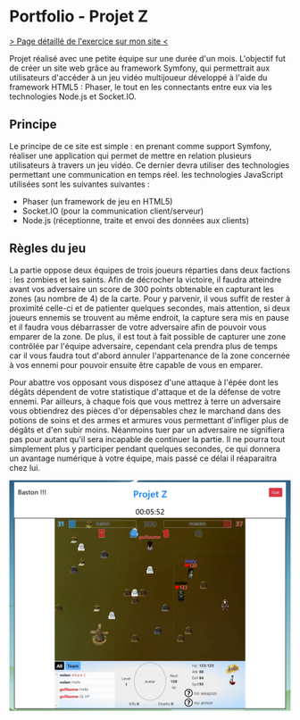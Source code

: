 # Portfolio - Projet Z
[> Page détaillé de l'exercice sur mon site <](neo-explorer.com/portfolio/projetz "Page de l'exercice sur mon site")

Projet réalisé avec une petite équipe sur une durée d'un mois. L'objectif fut de créer un site web grâce au framework Symfony, qui permettrait aux utilisateurs d'accéder à un jeu vidéo multijoueur développé à l'aide du framework HTML5 : Phaser, le tout en les connectants entre eux via les technologies Node.js et Socket.IO.

## Principe
Le principe de ce site est simple : en prenant comme support Symfony, réaliser une application qui permet de mettre en relation plusieurs utilisateurs à travers un jeu vidéo. Ce dernier devra utiliser des technologies permettant une communication en temps réel. les technologies JavaScript utilisées sont les suivantes suivantes :

* Phaser (un framework de jeu en HTML5)
* Socket.IO (pour la communication client/serveur)
* Node.js (réceptionne, traite et envoi des données aux clients)

## Règles du jeu
La partie oppose deux équipes de trois joueurs réparties dans deux factions : les zombies et les saints. Afin de décrocher la victoire, il faudra atteindre avant vos adversaire un score de 300 points obtenable en capturant les zones (au nombre de 4) de la carte. Pour y parvenir, il vous suffit de rester à proximité celle-ci et de patienter quelques secondes, mais attention, si deux joueurs ennemis se trouvent au même endroit, la capture sera mis en pause et il faudra vous débarrasser de votre adversaire afin de pouvoir vous emparer de la zone. De plus, il est tout à fait possible de capturer une zone contrôlée par l'équipe adversaire, cependant cela prendra plus de temps car il vous faudra tout d'abord annuler l'appartenance de la zone concernée à vos ennemi pour pouvoir ensuite être capable de vous en emparer.

Pour abattre vos opposant vous disposez d'une attaque à l'épée dont les dégâts dépendent de votre statistique d'attaque et de la défense de votre ennemi. Par ailleurs, à chaque fois que vous mettrez à terre un adversaire vous obtiendrez des pièces d'or dépensables chez le marchand dans des potions de soins et des armes et armures vous permettant d'infliger plus de dégâts et d'en subir moins. Néanmoins tuer par un adversaire ne signifiera pas pour autant qu'il sera incapable de continuer la partie. Il ne pourra tout simplement plus y participer pendant quelques secondes, ce qui donnera un avantage numérique à votre équipe, mais passé ce délai il réaparaitra chez lui.

![app screenshot](screenshots/main.jpg "Capture d'écran")
